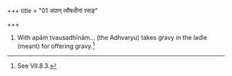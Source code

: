+++
title = "01 अपान् त्वौषधीनां रसङ्"

+++
1. With apāṁ tvausadhīnām... (the Adhvaryu) takes gravy in the ladle (meant) for offering gravy.[^1]  


[^1]: See VII.8.3.

